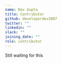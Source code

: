 ```yaml
---
name: Dev Gupta
title: Contributor
github: developerdev2007
twitter: ""
linkedin: ""
slack: ""
joining_date: ""
role: contributor
---
```


Still waiting for this
